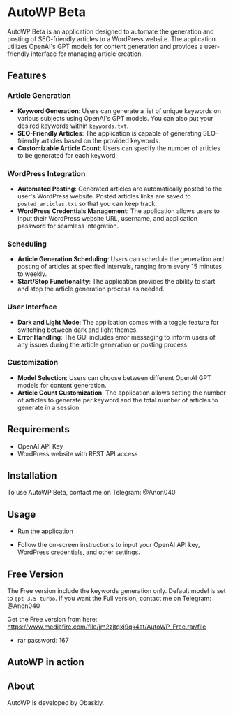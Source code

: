 # AutoWP Beta

AutoWP Beta is an application designed to automate the generation and posting of SEO-friendly articles to a WordPress website. The application utilizes OpenAI's GPT models for content generation and provides a user-friendly interface for managing article creation.

## Features

### Article Generation

- **Keyword Generation**: Users can generate a list of unique keywords on various subjects using OpenAI's GPT models. You can also put your desired keywords within `keywords.txt`.
- **SEO-Friendly Articles**: The application is capable of generating SEO-friendly articles based on the provided keywords.
- **Customizable Article Count**: Users can specify the number of articles to be generated for each keyword.

### WordPress Integration

- **Automated Posting**: Generated articles are automatically posted to the user's WordPress website. Posted articles links are saved to `posted_articles.txt` so that you can keep track.
- **WordPress Credentials Management**: The application allows users to input their WordPress website URL, username, and application password for seamless integration.

### Scheduling

- **Article Generation Scheduling**: Users can schedule the generation and posting of articles at specified intervals, ranging from every 15 minutes to weekly.
- **Start/Stop Functionality**: The application provides the ability to start and stop the article generation process as needed.

### User Interface

- **Dark and Light Mode**: The application comes with a toggle feature for switching between dark and light themes.
- **Error Handling**: The GUI includes error messaging to inform users of any issues during the article generation or posting process.

### Customization

- **Model Selection**: Users can choose between different OpenAI GPT models for content generation.
- **Article Count Customization**: The application allows setting the number of articles to generate per keyword and the total number of articles to generate in a session.

## Requirements

- OpenAI API Key
- WordPress website with REST API access

## Installation

To use AutoWP Beta, contact me on Telegram: @Anon040

## Usage

- Run the application

- Follow the on-screen instructions to input your OpenAI API key, WordPress credentials, and other settings.

## Free Version

The Free version include the keywords generation only. Default model is set to `gpt-3.5-turbo`. If you want the Full version, contact me on Telegram: @Anon040

Get the Free version from here: https://www.mediafire.com/file/jm2zjtqxj9qk4at/AutoWP_Free.rar/file

- rar password: 167

## AutoWP in action



## About

AutoWP is developed by Obaskly.
